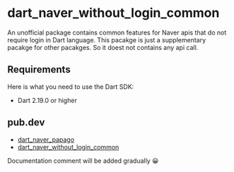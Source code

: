# dart_naver_without_login_common
An unofficial package contains common features for Naver apis that do not require login in Dart language.
This pacakge is just a supplementary pacakge for other pacakges. So it doest not contains any api call.

## Requirements

Here is what you need to use the Dart SDK:

- Dart 2.19.0 or higher

## pub.dev
- [dart_naver_papago](https://pub.dev/packages/dart_naver_papago)
- [dart_naver_without_login_common](https://pub.dev/packages/dart_naver_without_login_common)

Documentation comment will be added gradually 😀
